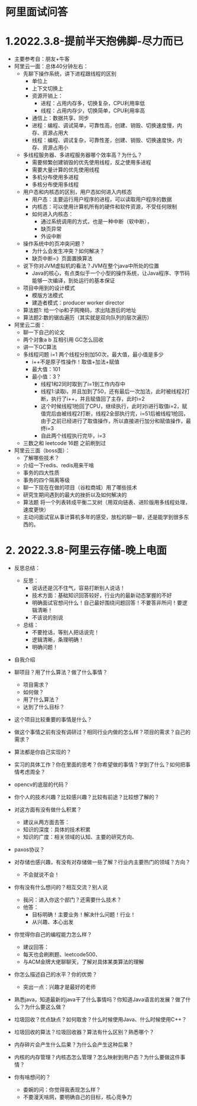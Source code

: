 # 阿里面试问答

# 1.2022.3.8-提前半天抱佛脚-尽力而已

- 主要参考自：朋友+牛客
- 阿里云一面：总体40分钟左右：
  - 先聊下操作系统，讲下进程跟线程的区别
    - 单位上
    - 上下文切换上
    - 资源开销上：
      - 进程：占用内存多，切换复杂，CPU利用率低
      - 线程：占用内存少，切换简单，CPU利用率高
    - 通信上：数据共享、同步
    - 进程：编程、调试简单，可靠性高，创建、销毁、切换速度慢，内存、资源占用大
    - 线程：编程、调试复杂，可靠性差，创建、销毁、切换速度快，内存、资源占用小
  - 多线程服务器、多进程服务器哪个效率高？为什么？
    - 需要频繁创建销毁的优先使用线程，反之使用多进程
    - 需要大量计算的优先使用线程
    - 多机分布使用多进程
    - 多核分布使用多线程
  - 用户态和内核态的区别，用户态如何进入内核态
    - 用户态：主要运行用户程序的进程，可以读取用户程序的数据
    - 内核态：可以使用计算机所有的硬件和软件资源，不受任何限制
    - 如何进入内核态：
      - 通过系统调用的方式，也是一种中断（软中断），
      - 缺页异常
      - 外设中断
  - 操作系统中的页冲突问题？
    - 为什么会发生冲突？如何解决？
    - 缺页中断=》页面置换算法
  - 说下你对JVM虚拟机的看法？JVM在整个java中所处的位置
    - Java的核心，有点类似于一个小型的操作系统，让Java程序、字节码能够一次编译，到处运行的基本保证
  - 项目中用到的设计模式
    - 模版方法模式
    - 建造者模式：producer  worker director
  - 算法题1: 给一个ip和子网掩码，求出陆游后的地址
  - 算法题2:数的锯齿遍历（其实就是双向队列的层次遍历）
- 阿里云二面：
  - 聊一下自己的论文
  - 两个对象a b 互相引用 GC怎么回收
  - 讲一下GC算法
  - 多线程问题 i=1 两个线程分别加50次，最大值，最小值是多少
    - i++不是原子性操作！取值+加法+赋值
    - 最大值：101
    - 最小值：3？
      - 线程1和2同时取到了i=1到工作内存中
      - 线程1:读取i，并且加到了50，还有最后一次加法，此时被线程2打断，执行了i++，并且赋值回了主存，此时i=2
      - 这个时候线程1抢回了CPU，继续执行，此时对i进行取值i=2，赋值完后由被线程2打断，线程2全部执行完，i=51后被线程1抢回，由于之前已经进行了取值操作，所以直接进行加分和赋值操作，最终i=3
      - 自此两个线程执行完毕，i=3
  - 三数之和 leetcode 16题 之前刷到过
- 阿里云三面（boss面）：
  - 了解哪些技术？
  - 介绍一下redis、redis用来干啥
  - 事务的四大性质
  - 事务的四个隔离等级
  - 聊一下现在在做的项目（谷粒商城）用了哪些技术
  - 研究生期间遇到的最大的挫折以及如何解决的
  - 算法题 将一个列表转成平衡二叉树（用双向链表、进阶版用多线程处理，速度更快）
  - 主动问面试官从事计算机多年的感受，放松的聊一聊，还是能学到很多东西的。

# 2. 2022.3.8-阿里云存储-晚上电面

- 反思总结：
  - 反思：
    - 说话还是沉不住气，容易打断别人说话！
    - 技术方面：基础知识回答较好，行业内的最新动态掌握的不好
    - 明确面试官想问什么！自己最好围绕问题回答！不要答非所问！要逻辑清晰！
    - 不该说的别说
  - 总结：
    - 不要抢话，等别人把话说完！
    - 逻辑清晰，条理明确！
    - 明确问题！

- 自我介绍
- 聊项目？用了什么算法？做了什么事情？
  - 项目需求？
  - 如何做？
  - 用了什么算法？
  - 达到了什么目标？
- 这个项目比较重要的事情是什么？
- 做这个事情之前有没有调研过？相同行业内做的怎么样？项目的需求？自己的需求？
- 算法都是你自己实现的？
- 实习的具体工作？你在里面的思考？你希望做的事情？学到了什么？如何把事情考虑周全？
- opencv的底层的代码？
- 你个人的技术兴趣？比较感兴趣？比较有前途？比较想了解的？
- 对这方面有没有做什么积累？
  - 建议从两方面去答：
  - 知识的深度：具体的技术积累
  - 知识的广度：相关领域的认知、主要的研究方向、
- paxos协议？
- 对存储也感兴趣，有没有对存储做一些了解？行业内主要热门的领域？方向？
  - 不会就说不会！
- 你有没有什么想问的？相互交流？别人说
  - 我问：进入你这个部门？还需要什么技术？
  - 他答：
    - 目标明确！主要业务！解决什么问题！行业！
    - 从兴趣、本心出发
- 你觉得你自己的编程能力怎么样？
  - 建议回答：
  - 每天也会刷刷题、leetcode500、
  - 与ACM金牌大佬聊聊天，了解对具体某类算法的理解
- 你怎么描述自己的水平？你的优势？
  - 突出一点：兴趣才是最好的老师
- 熟悉java，知道最新的java干了什么事情吗？你知道Java语言的发展？做了什么？为什么要这么做？
- 垃圾回收？优点缺点？如何取舍？什么时候使用Java、什么时候使用C++？
- 垃圾回收的算法？垃圾回收器？算法有什么区别？熟悉哪个？
- 内存碎片会产生什么后果？为什么会产生这种后果？
- 内核的内存管理？内核态怎么管理？怎么映射到用户态？为什么要做这件事情？
- 你有啥想问的？
  - 委婉的问：你觉得我表现怎么样？
  - 不要漫天啥网，要明确自己的目标，核心竞争力

